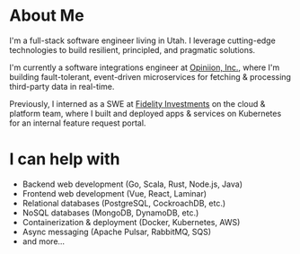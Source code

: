 # About Me

I'm a full-stack software engineer living in Utah.
I leverage cutting-edge technologies to build resilient, principled, and pragmatic solutions.

I'm currently a software integrations engineer at [Opiniion, Inc.](https://opiniion.com), where I'm building fault-tolerant, event-driven microservices for fetching & processing third-party data in real-time.

Previously, I interned as a SWE at [Fidelity Investments](https://www.fidelity.com/) on the cloud & platform team, where I built and deployed apps & services on Kubernetes for an internal feature request portal.

# I can help with

- Backend web development (Go, Scala, Rust, Node.js, Java)
- Frontend web development (Vue, React, Laminar)
- Relational databases (PostgreSQL, CockroachDB, etc.)
- NoSQL databases (MongoDB, DynamoDB, etc.)
- Containerization & deployment (Docker, Kubernetes, AWS)
- Async messaging (Apache Pulsar, RabbitMQ, SQS)
- and more...
